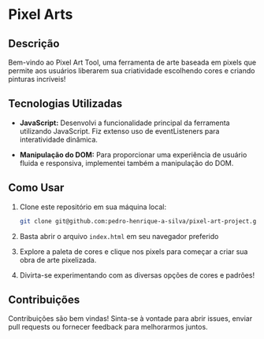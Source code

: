 # Pixel Arts

## Descrição

Bem-vindo ao Pixel Art Tool, uma ferramenta de arte baseada em pixels que permite aos usuários liberarem sua criatividade escolhendo cores e criando pinturas incríveis!

## Tecnologias Utilizadas

- **JavaScript:** Desenvolvi a funcionalidade principal da ferramenta utilizando JavaScript. Fiz extenso uso de eventListeners para interatividade dinâmica.

- **Manipulação do DOM:** Para proporcionar uma experiência de usuário fluida e responsiva, implementei também a manipulação do DOM.

## Como Usar

1. Clone este repositório em sua máquina local:

   ```bash
   git clone git@github.com:pedro-henrique-a-silva/pixel-art-project.git

2. Basta abrir o arquivo `index.html` em seu navegador preferido

3. Explore a paleta de cores e clique nos pixels para começar a criar sua obra de arte pixelizada.

4. Divirta-se experimentando com as diversas opções de cores e padrões!

## Contribuições

Contribuições são bem vindas! Sinta-se à vontade para abrir issues, enviar pull requests ou fornecer feedback para melhorarmos juntos.
